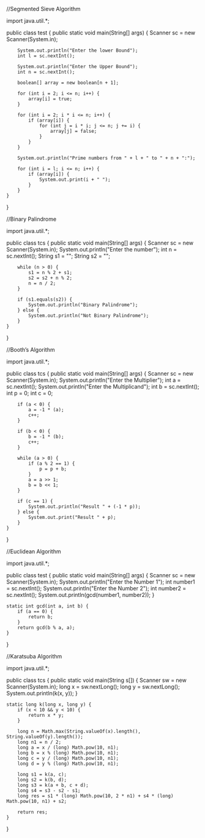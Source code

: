 //Segmented Sieve Algorithm

import java.util.*;

public class test {
    public static void main(String[] args) {
        Scanner sc = new Scanner(System.in);
        
        System.out.println("Enter the lower Bound");
        int l = sc.nextInt();
        
        System.out.println("Enter the Upper Bound");
        int n = sc.nextInt();
        
        boolean[] array = new boolean[n + 1];
        
        for (int i = 2; i <= n; i++) {
            array[i] = true;
        }
        
        for (int i = 2; i * i <= n; i++) {
            if (array[i]) {
                for (int j = i * i; j <= n; j += i) {
                    array[j] = false;
                }
            }
        }
        
        System.out.println("Prime numbers from " + l + " to " + n + ":");
        
        for (int i = l; i <= n; i++) {
            if (array[i]) {
                System.out.print(i + " ");
            }
        }
    }
}

//Binary Palindrome

import java.util.*;

public class tcs {
    public static void main(String[] args) {
        Scanner sc = new Scanner(System.in);
        System.out.println("Enter the number");
        int n = sc.nextInt();
        String s1 = "";
        String s2 = "";

        while (n > 0) {
            s1 = n % 2 + s1;
            s2 = s2 + n % 2;
            n = n / 2;
        }

        if (s1.equals(s2)) {
            System.out.println("Binary Palindrome");
        } else {
            System.out.println("Not Binary Palindrome");
        }
    }
}


//Booth’s Algorithm

import java.util.*;

public class tcs {
    public static void main(String[] args) {
        Scanner sc = new Scanner(System.in);
        System.out.println("Enter the Multiplier");
        int a = sc.nextInt();
        System.out.println("Enter the Multiplicand");
        int b = sc.nextInt();
        int p = 0;
        int c = 0;
        
        if (a < 0) {
            a = -1 * (a);
            c++;
        }
        
        if (b < 0) {
            b = -1 * (b);
            c++;
        }
        
        while (a > 0) {
            if (a % 2 == 1) {
                p = p + b;
            }
            a = a >> 1;
            b = b << 1;
        }
        
        if (c == 1) {
            System.out.println("Result " + (-1 * p));
        } else {
            System.out.print("Result " + p);
        }
    }
}


//Euclidean Algorithm

import java.util.*;

public class test {
    public static void main(String[] args) {
        Scanner sc = new Scanner(System.in);
        System.out.println("Enter the Number 1");
        int number1 = sc.nextInt();
        System.out.println("Enter the Number 2");
        int number2 = sc.nextInt();
        System.out.println(gcd(number1, number2));
    }
    
    static int gcd(int a, int b) {
        if (a == 0) {
            return b;
        }
        return gcd(b % a, a);
    }
}


//Karatsuba Algorithm

import java.util.*;

public class tcs {
    public static void main(String s[]) {
        Scanner sw = new Scanner(System.in);
        long x = sw.nextLong();
        long y = sw.nextLong();
        System.out.println(k(x, y));
    }

    static long k(long x, long y) {
        if (x < 10 && y < 10) {
            return x * y;
        }

        long n = Math.max(String.valueOf(x).length(), String.valueOf(y).length());
        long n1 = n / 2;
        long a = x / (long) Math.pow(10, n1);
        long b = x % (long) Math.pow(10, n1);
        long c = y / (long) Math.pow(10, n1);
        long d = y % (long) Math.pow(10, n1);

        long s1 = k(a, c);
        long s2 = k(b, d);
        long s3 = k(a + b, c + d);
        long s4 = s3 - s2 - s1;
        long res = s1 * (long) Math.pow(10, 2 * n1) + s4 * (long) Math.pow(10, n1) + s2;
        
        return res;
    }
}

